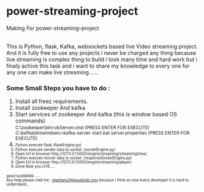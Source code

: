# power-streaming-project
Making For power-streaming-project

<br>This is Python, flask, Kafka, websockets based live Video streaming project.
<br>
And it is fully free to use any projects i never be charged any thing because live streaming is complex thing to build i took many time and hard work but i finaly achive this task and i want to share my knowledge to every one for any one can make live streaming......
<br>
<h3>Some Small Steps you have to do : </h3>
<ol>
<li>Install all freez requirements.</li>
<li>Install zookeeper And kafka</li>
<li>Start services of zookeeper And kafka (this is window based OS commands)<br/><small>
C:\zookeeper\bin>zkServer.cmd (PRESS ENTER FOR EXECUTE)<br/>
C:\kafka\bin\windows>kafka-server-start.bat server.properties (PRESS ENTER FOR EXECUTE)

<small>
<li>Python execute flask (flaskEngine.py)</li>
<li>Python execute sender data to socket. (socketEngine.py)</li>
<li>Open Url in browser http://127.0.0.1:5000/engine/streaming/streamingView/</li>
<li>Python execute reciver data to socket. (responseSocketEngine.py)</li>
<li>Open Url in browser http://127.0.0.1:5000/engine/streaming/player/</li>
<li>Done Now you LIVE.....</li>
    
</ol>
    


good luckkkkkk......<br/>
Any help please mail me : shantanu34@outlook.com because i think as new every developer it is hard to understand...
<br>
